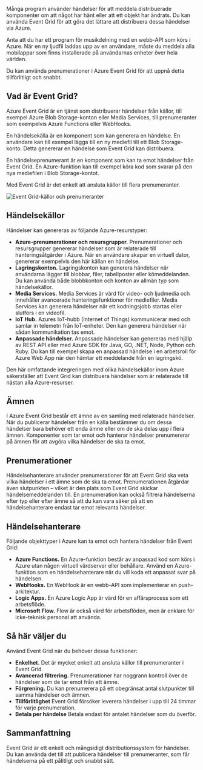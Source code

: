 Många program använder händelser för att meddela distribuerade komponenter om att något har hänt eller att ett objekt har ändrats. Du kan använda Event Grid för att göra det lättare att distribuera dessa händelser via Azure.

Anta att du har ett program för musikdelning med en webb-API som körs i Azure. När en ny ljudfil laddas upp av en användare, måste du meddela alla mobilappar som finns installerade på användarnas enheter över hela världen.

Du kan använda prenumerationer i Azure Event Grid för att uppnå detta tillförlitligt och snabbt.

## <a name="what-is-event-grid"></a>Vad är Event Grid?

Azure Event Grid är en tjänst som distribuerar händelser från källor, till exempel Azure Blob Storage-konton eller Media Services, till prenumeranter som exempelvis Azure Functions eller WebHooks.

En händelsekälla är en komponent som kan generera en händelse. En användare kan till exempel lägga till en ny mediefil till ett Blob Storage-konto. Detta genererar en händelse som Event Grid kan distribuera.

En händelseprenumerant är en komponent som kan ta emot händelser från Event Grid. En Azure-funktion kan till exempel köra kod som svarar på den nya mediefilen i Blob Storage-kontot.

Med Event Grid är det enkelt att ansluta källor till flera prenumeranter.

![Event Grid-källor och prenumeranter](../images/6-event-grid.png)

## <a name="event-sources"></a>Händelsekällor

Händelser kan genereras av följande Azure-resurstyper:

- **Azure-prenumerationer och resursgrupper.** Prenumerationer och resursgrupper genererar händelser som är relaterade till hanteringsåtgärder i Azure. När en användare skapar en virtuell dator, genererar exempelvis den här källan en händelse.
- **Lagringskonton.** Lagringskonton kan generera händelser när användarna lägger till blobbar, filer, tabellposter eller kömeddelanden. Du kan använda både blobbkonton och konton av allmän typ som händelsekällor.
- **Media Services.** Media Services är värd för video- och ljudmedia och innehåller avancerade hanteringsfunktioner för mediefiler. Media Services kan generera händelser när ett kodningsjobb startas eller slutförs i en videofil.
- **IoT Hub.** Azures IoT-hubb (Internet of Things) kommunicerar med och samlar in telemetri från IoT-enheter. Den kan generera händelser när sådan kommunikation tas emot.
- **Anpassade händelser.** Anpassade händelser kan genereras med hjälp av REST API eller med Azure SDK för Java, GO, .NET, Node, Python och Ruby. Du kan till exempel skapa en anpassad händelse i en arbetsroll för Azure Web App när den hämtar ett meddelande från en lagringskö.

Den här omfattande integreringen med olika händelsekällor inom Azure säkerställer att Event Grid kan distribuera händelser som är relaterade till nästan alla Azure-resurser.

## <a name="topics"></a>Ämnen

I Azure Event Grid består ett ämne av en samling med relaterade händelser. När du publicerar händelser från en källa bestämmer du om dessa händelser bara behöver ett enda ämne eller om de ska delas upp i flera ämnen. Komponenter som tar emot och hanterar händelser prenumererar på ämnen för att avgöra vilka händelser de ska ta emot.

## <a name="subscriptions"></a>Prenumerationer

Händelsehanterare använder prenumerationer för att Event Grid ska veta vilka händelser i ett ämne som de ska ta emot. Prenumerationen åtgärdar även slutpunkten – vilket är den plats som Event Grid skickar händelsemeddelanden till. En prenumeration kan också filtrera händelserna efter typ eller efter ämne så att du kan vara säker på att en händelsehanterare endast tar emot relevanta händelser.

## <a name="event-handlers"></a>Händelsehanterare

Följande objekttyper i Azure kan ta emot och hantera händelser från Event Grid:

- **Azure Functions.** En Azure-funktion består av anpassad kod som körs i Azure utan någon virtuell värdserver eller behållare. Använd en Azure-funktion som en händelsehanterare när du vill koda ett anpassat svar på händelsen.
- **WebHooks.** En WebHook är en webb-API som implementerar en push-arkitektur.
- **Logic Apps.** En Azure Logic App är värd för en affärsprocess som ett arbetsflöde.
- **Microsoft Flow.** Flow är också värd för arbetsflöden, men är enklare för icke-teknisk personal att använda.

## <a name="how-to-choose"></a>Så här väljer du

Använd Event Grid när du behöver dessa funktioner:

- **Enkelhet.** Det är mycket enkelt att ansluta källor till prenumeranter i Event Grid.
- **Avancerad filtrering.** Prenumerationer har noggrann kontroll över de händelser som de tar emot från ett ämne.
- **Förgrening.** Du kan prenumerera på ett obegränsat antal slutpunkter till samma händelser och ämnen.
- **Tillförlitlighet** Event Grid försöker leverera händelser i upp till 24 timmar för varje prenumeration.
- **Betala per händelse** Betala endast för antalet händelser som du överför.

## <a name="summary"></a>Sammanfattning

Event Grid är ett enkelt och mångsidigt distributionssystem för händelser. Du kan använda det till att publicera händelser till prenumeranter, som får händelserna på ett pålitligt och snabbt sätt.